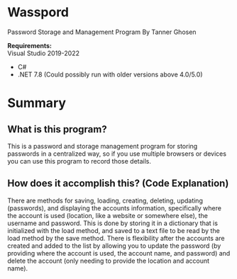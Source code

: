 # Wasspord
Password Storage and Management Program
By Tanner Ghosen

<b>Requirements:</b><br>
Visual Studio 2019-2022
* C#
* .NET 7.8 (Could possibly run with older versions above 4.0/5.0)

# Summary
## What is this program?
This is a password and storage management program for storing passwords in a centralized way,
so if you use multiple browsers or devices you can use this program to record those details.

## How does it accomplish this? (Code Explanation)
There are methods for saving, loading, creating, deleting, updating (passwords), and displaying the accounts information, specifically where the account is used (location, like a website or somewhere else), the username and password. This is done by storing it in a dictionary that is initialized with the load method, and saved to a text file to be read by the load method by the save method. There is flexibility after the accounts are created and added to the list by allowing you to update the password (by providing where the account is used, the account name, and password) and delete the account (only needing to provide the location and account name).